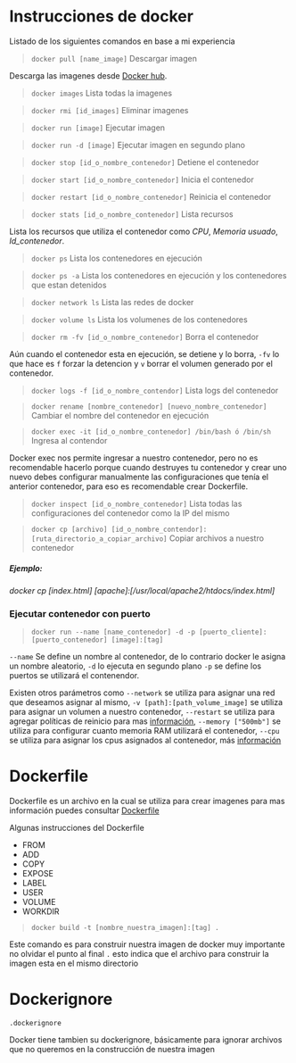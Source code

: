 # Instrucciones de docker

Listado de los siguientes comandos en base a mi experiencia

> `docker pull [name_image]` Descargar imagen

Descarga las imagenes desde [Docker hub](https://hub.docker.com/).

> `docker images` Lista todas la imagenes

> `docker rmi [id_images]` Eliminar imagenes

> `docker run [image]` Ejecutar imagen

> `docker run -d [image]` Ejecutar imagen en segundo plano

> `docker stop [id_o_nombre_contenedor]` Detiene el contenedor

> `docker start [id_o_nombre_contenedor]` Inicia el contenedor

> `docker restart [id_o_nombre_contenedor]` Reinicia el contenedor

> `docker stats [id_o_nombre_contenedor]` Lista recursos

Lista los recursos que utiliza el contenedor como _CPU_, _Memoria usuado_, _Id_contenedor_.

> `docker ps` Lista los contenedores en ejecución

> `docker ps -a` Lista los contenedores en ejecución y los contenedores que estan detenidos

> `docker network ls` Lista las redes de docker

> `docker volume ls` Lista los volumenes de los contenedores

> `docker rm -fv [id_o_nombre_contenedor]` Borra el contenedor

Aún cuando el contenedor esta en ejecución, se detiene y lo borra, `-fv` lo que hace es `f` forzar la detencion y `v` borrar el volumen generado por el contenedor.

> `docker logs -f [id_o_nombre_contendor]` Lista logs del contenedor

> `docker rename [nombre_contenedor] [nuevo_nombre_contenedor]` Cambiar el nombre del contenedor en ejecución

> `docker exec -it [id_o_nombre_contenedor] /bin/bash ó /bin/sh` Ingresa al contendor

Docker exec nos permite ingresar a nuestro contenedor, pero no es recomendable hacerlo porque cuando destruyes tu contenedor y crear uno nuevo debes configurar manualmente las configuraciones que tenía el anterior contenedor, para eso es recomendable crear Dockerfile.

> `docker inspect [id_o_nombre_contenedor]` Lista todas las configuraciones del contenedor como la IP del mismo

> `docker cp [archivo] [id_o_nombre_contendor]:[ruta_directorio_a_copiar_archivo]` Copiar archivos a nuestro contenedor

##### Ejemplo:

_docker cp [index.html] [apache]:[/usr/local/apache2/htdocs/index.html]_

### Ejecutar contenedor con puerto

> `docker run --name [name_contenedor] -d -p [puerto_cliente]:[puerto_contenedor] [image]:[tag]`

`--name` Se define un nombre al contenedor, de lo contrario docker le asigna un nombre aleatorio, `-d` lo ejecuta en segundo plano `-p` se define los puertos se utilizará el contenendor.

Existen otros parámetros como `--network` se utiliza para asignar una red que deseamos asignar al mismo, `-v [path]:[path_volume_image]` se utiliza para asignar un volumen a nuestro contenedor, `--restart` se utiliza para agregar políticas de reinicio para mas [información](https://docs.docker.com/config/containers/start-containers-automatically/), `--memory ["500mb"]` se utiliza para configurar cuanto memoria RAM utilizará el contenedor, `--cpu` se utiliza para asignar los cpus asignados al contenedor, más [información](https://docs.docker.com/config/containers/resource_constraints/)

# Dockerfile

Dockerfile es un archivo en la cual se utiliza para crear imagenes para mas información puedes consultar [Dockerfile](https://docs.docker.com/engine/reference/builder/)

Algunas instrucciones del Dockerfile

- FROM
- ADD
- COPY
- EXPOSE
- LABEL
- USER
- VOLUME
- WORKDIR

> `docker build -t [nombre_nuestra_imagen]:[tag] .`

Este comando es para construir nuestra imagen de docker muy importante no olvidar el punto al final `.` esto indica que el archivo para construir la imagen esta en el mismo directorio

# Dockerignore

`.dockerignore`

Docker tiene tambien su dockerignore, básicamente para ignorar archivos que no queremos en la construcción de nuestra imagen
